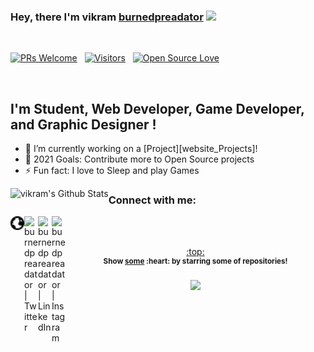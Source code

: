 ### Hey, there I'm vikram [burnedpreadator][website] <img src="https://media.giphy.com/media/hvRJCLFzcasrR4ia7z/giphy.gif" width="25px">

<br />

[![PRs Welcome](https://img.shields.io/badge/PRs-welcome-brightgreen.svg?style=flat&logo=github)](https://github.com/burnedpreadator) &nbsp; [![Visitors](https://visitor-badge.glitch.me/badge?page_id=burnedpreadator.visitor-badge)](https://github.com/burnedpreadator) &nbsp; [![Open Source Love](https://badges.frapsoft.com/os/v1/open-source.png?v=103)](https://github.com/burnedpreadator)

<br />

## I'm Student, Web Developer, Game Developer, and Graphic Designer !
- 🔭 I’m currently working on a [Project][website_Projects]!
- 🥅 2021 Goals: Contribute more to Open Source projects
- ⚡ Fun fact: I love to Sleep and play Games

<img align="left" alt="vikram's Github Stats" src="https://github-readme-stats.vercel.app/api?username=burnedpreadator&show_icons=true&theme=radical" />

### Connect with me:

[<img align="left" alt="burnedpreadator" width="22px" src="https://raw.githubusercontent.com/iconic/open-iconic/master/svg/globe.svg" />][website]
[<img align="left" alt="burnedpreadator | Twitter" width="22px" src="https://cdn.jsdelivr.net/npm/simple-icons@v3/icons/twitter.svg" />][twitter]
[<img align="left" alt="burnedpreadator | LinkedIn" width="22px" src="https://cdn.jsdelivr.net/npm/simple-icons@v3/icons/linkedin.svg" />][linkedin]
[<img align="left" alt="burnedpreadator | Instagram" width="22px" src="https://cdn.jsdelivr.net/npm/simple-icons@v3/icons/instagram.svg" />][instagram]

<br />

<p align="center"><br><a href="#hugs-projects-by-burnedpreadator--">:top:</a><br><sup><strong>Show <a href="https://github.com/burnedpreadatortab=repositories">some</a>&nbsp;:heart:&nbsp;by starring some of repositories!<strong></sup><br><br><a href="https://github.com/burnedpreadator/"><img src="https://img.shields.io/github/followers/burnedpreadator.svg?label=Follow%20@burnedpreadator&style=social"> </a><br></p>

[website]: https://burnedpreadator.github.io/introfileWD/
[twitter]: https://twitter.com/home
[instagram]: https://www.instagram.com/vicky_chharia/
[linkedin]: https://www.linkedin.com/feed/?trk=guest_homepage-basic_nav-header-signin
